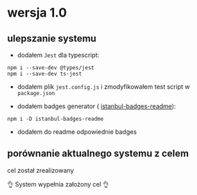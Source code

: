 # wersja 1.0

## ulepszanie systemu

- dodałem `Jest` dla typescript:
```
npm i --save-dev @types/jest
npm i --save-dev ts-jest
```
- dodałem plik `jest.config.js` i zmodyfikowałem test script w `package.json`

- dodałem badges generator ( [istanbul-badges-readme](https://www.npmjs.com/package/istanbul-badges-readme#running-example)):
```
npm i -D istanbul-badges-readme
```
- dodałem do readme odpowiednie badges


## porównanie aktualnego systemu z celem
cel został zrealizowany

👌 System wypełnia założony cel 👌